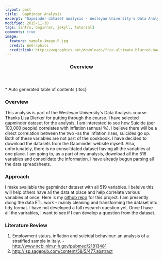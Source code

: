 ```yaml
---
layout: post
title:  GapMinder Analysis
excerpt: "Gapminder dataset analysis - Wesleyan University's Data Analysis and Interpretation Specialization Course "
modified: 2015-11-30
tags: [intro, beginner, jekyll, tutorial]
comments: true
image:
  feature: sample-image-5.jpg
  credit: WeGraphics
  creditlink: http://wegraphics.net/downloads/free-ultimate-blurred-background-pack/
---
```


<section id="table-of-contents" class="toc">
  <header>
    <h3>Overview</h3>
  </header>
<div id="drawer" markdown="1">
*  Auto generated table of contents
{:toc}
</div>
</section><!-- /#table-of-contents -->

### Overview
This analysis is part of the Wesleyan University's Data Analysis course. Thanks Lisa Dierker for putting through the course.
I have selected gapminder dataset for the analysis. I am interested to see how Suicide (per 100,000 people) correlates with inflation (annual %). I believe there will be a direct correlation between the two -as the inflation rises, suicides go up. Both of these variables are not part of the cookbook. I have decided to download the datasets from the Gapminder website myself. Also, unfortunately, there is no consolidated dataset having all the variables at one place. I am going to, as a part of my analysis, download all the 519 variables and consolidate the information.  I have already begun parsing all the data spreadsheets. 

### Approach
I make available the gapminder dataset with all 519 variables. I beleive this will help others have all the data at place and help correlate various variables at once. Here is my [github repo](https://github.com/snamburi3/gapminder) for this project. I am presently doing the data ETL work - mainly cleaning and transforming the dataset into tidy format. I have not developed a full research question yet. Once I have all the varirables, I want to see if I can develop a question from the dataset.

### Literature Review
1. Employment status, inflation and suicidal behaviour: an analysis of a stratified sample in Italy. - http://www.ncbi.nlm.nih.gov/pubmed/21813481
2. http://isp.sagepub.com/content/58/5/477.abstract
